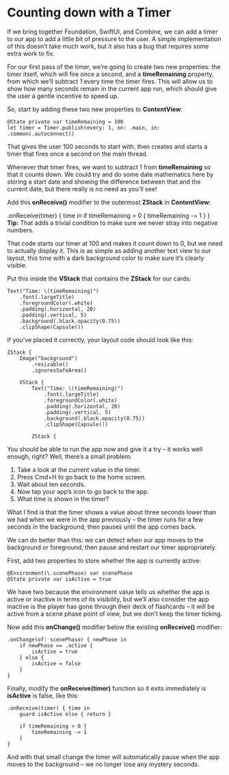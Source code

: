 # Counting down with a Timer

If we bring together Foundation, SwiftUI, and Combine, we can add a timer to our app to add a little bit of pressure to the user. A simple implementation of this doesn’t take much work, but it also has a bug that requires some extra work to fix.

For our first pass of the timer, we’re going to create two new properties: the timer itself, which will fire once a second, and a **timeRemaining** property, from which we’ll subtract 1 every time the timer fires. This will allow us to show how many seconds remain in the current app run, which should give the user a gentle incentive to speed up.

So, start by adding these two new properties to **ContentView**:
```
@State private var timeRemaining = 100
let timer = Timer.publish(every: 1, on: .main, in: .common).autoconnect()
```
That gives the user 100 seconds to start with, then creates and starts a timer that fires once a second on the main thread.

Whenever that timer fires, we want to subtract 1 from **timeRemaining** so that it counts down. We could try and do some date mathematics here by storing a start date and showing the difference between that and the current date, but there really is no need as you’ll see!

Add this **onReceive()** modifier to the outermost **ZStack** in **ContentView**:

.onReceive(timer) { time in
    if timeRemaining > 0 {
        timeRemaining -= 1
    }
}
**Tip:** That adds a trivial condition to make sure we never stray into negative numbers.

That code starts our timer at 100 and makes it count down to 0, but we need to actually display it. This is as simple as adding another text view to our layout, this time with a dark background color to make sure it’s clearly visible.

Put this inside the **VStack** that contains the **ZStack** for our cards:
```
Text("Time: \(timeRemaining)")
    .font(.largeTitle)
    .foregroundColor(.white)
    .padding(.horizontal, 20)
    .padding(.vertical, 5)
    .background(.black.opacity(0.75))
    .clipShape(Capsule())
```
If you’ve placed it correctly, your layout code should look like this:
```
ZStack {
    Image("background")
        .resizable()
        .ignoresSafeArea()

    VStack {
        Text("Time: \(timeRemaining)")
            .font(.largeTitle)
            .foregroundColor(.white)
            .padding(.horizontal, 20)
            .padding(.vertical, 5)
            .background(.black.opacity(0.75))
            .clipShape(Capsule())

        ZStack {
```
You should be able to run the app now and give it a try – it works well enough, right? Well, there’s a small problem:

1. Take a look at the current value in the timer.
2. Press Cmd+H to go back to the home screen.
3. Wait about ten seconds.
4. Now tap your app’s icon to go back to the app.
5. What time is shown in the timer?

What I find is that the timer shows a value about three seconds lower than we had when we were in the app previously – the timer runs for a few seconds in the background, then pauses until the app comes back.

We can do better than this: we can detect when our app moves to the background or foreground, then pause and restart our timer appropriately.

First, add two properties to store whether the app is currently active:
```
@Environment(\.scenePhase) var scenePhase
@State private var isActive = true
```
We have two because the environment value tells us whether the app is active or inactive in terms of its visibility, but we’ll also consider the app inactive is the player has gone through their deck of flashcards – it will be active from a scene phase point of view, but we don’t keep the timer ticking.

Now add this **onChange()** modifier below the existing **onReceive()** modifier:
```
.onChange(of: scenePhase) { newPhase in
    if newPhase == .active {
        isActive = true
    } else {
        isActive = false
    }
}
```
Finally, modify the **onReceive(timer)** function so it exits immediately is **isActive** is false, like this:
```
.onReceive(timer) { time in
    guard isActive else { return }

    if timeRemaining > 0 {
        timeRemaining -= 1
    }
}
```
And with that small change the timer will automatically pause when the app moves to the background – we no longer lose any mystery seconds.